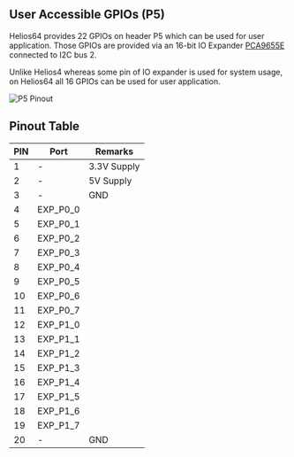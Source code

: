 ## User Accessible GPIOs (P5)

Helios64 provides 22 GPIOs on header P5 which can be used for user application.
Those GPIOs are provided via an 16-bit IO Expander [PCA9655E](http://www.onsemi.com/PowerSolutions/product.do?id=PCA9655E) connected to I2C bus 2.

Unlike Helios4 whereas some pin of IO expander is used for system usage, on Helios64 all 16 GPIOs can be used for user application.

![P5 Pinout](/helios64/img/hardware/gpio.jpg)

## Pinout Table

| PIN | Port | Remarks |
|-----|------|-------------|
| 1   | - | 3.3V Supply |
| 2   | - | 5V Supply |
| 3   | - | GND |
| 4   | EXP_P0_0 | |
| 5   | EXP_P0_1 | |
| 6   | EXP_P0_2 | | 
| 7   | EXP_P0_3 | | 
| 8   | EXP_P0_4 | | 
| 9   | EXP_P0_5 | | 
| 10  | EXP_P0_6 | |
| 11  | EXP_P0_7 | |
| 12  | EXP_P1_0 | |
| 13  | EXP_P1_1 | | 
| 14  | EXP_P1_2 | | 
| 15  | EXP_P1_3 | | 
| 16  | EXP_P1_4 | | 
| 17  | EXP_P1_5 | | 
| 18  | EXP_P1_6 | | 
| 19  | EXP_P1_7 | | 
| 20  | - | GND | 
